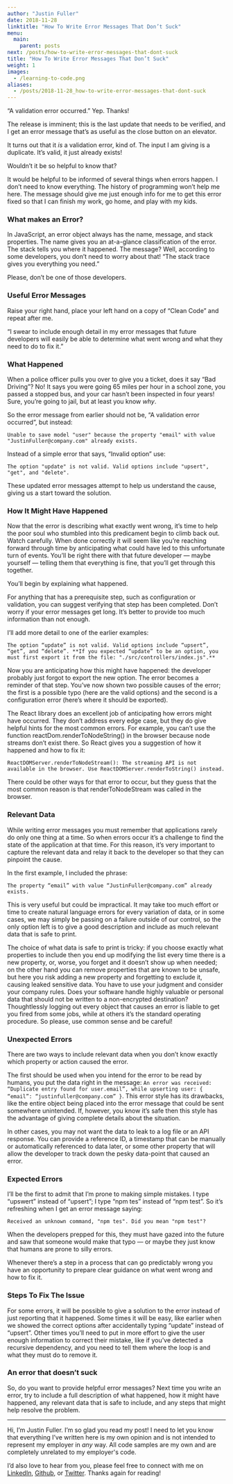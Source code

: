 ```yaml
---
author: "Justin Fuller"
date: 2018-11-28
linktitle: "How To Write Error Messages That Don’t Suck"
menu:
  main:
    parent: posts
next: /posts/how-to-write-error-messages-that-dont-suck
title: "How To Write Error Messages That Don’t Suck"
weight: 1
images:
  - /learning-to-code.png
aliases:
  - /posts/2018-11-28_how-to-write-error-messages-that-dont-suck
---
```


“A validation error occurred.” Yep. Thanks!

The release is imminent; this is the last update that needs to be verified, and I get an error message that’s as useful as the close button on an elevator.

<!--more-->

It turns out that it *is* a validation error, kind of. The input I am giving is a duplicate. It’s valid, it just already exists!

Wouldn’t it be so helpful to know that?

It would be helpful to be informed of several things when errors happen. I don’t need to know everything. The history of programming won’t help me here. The message should give me just enough info for me to get this error fixed so that I can finish my work, go home, and play with my kids.

### What makes an Error?

In JavaScript, an error object always has the name, message, and stack properties. The name gives you an at-a-glance classification of the error. The stack tells you where it happened. The message? Well, according to some developers, you don’t need to worry about that! “The stack trace gives you everything you need.”

Please, don’t be one of those developers.

### Useful Error Messages

Raise your right hand, place your left hand on a copy of “Clean Code” and repeat after me.

“I swear to include enough detail in my error messages that future developers will easily be able to determine what went wrong and what they need to do to fix it.”

### What Happened

When a police officer pulls you over to give you a ticket, does it say “Bad Driving”? No! It says you were going 65 miles per hour in a school zone, you passed a stopped bus, and your car hasn’t been inspected in four years! Sure, you’re going to jail, but at least you know *why*.

So the error message from earlier should not be, “A validation error occurred”, but instead:

```
Unable to save model "user" because the property "email" with value "JustinFuller@company.com" already exists.
```

Instead of a simple error that says, “Invalid option” use:

```
The option "update" is not valid. Valid options include "upsert", "get", and "delete".
```

These updated error messages attempt to help us understand the cause, giving us a start toward the solution.

### How It Might Have Happened

Now that the error is describing what exactly went wrong, it’s time to help the poor soul who stumbled into this predicament begin to climb back out. Watch carefully. When done correctly it will seem like you’re reaching forward through time by anticipating what could have led to this unfortunate turn of events. You’ll be right there with that future developer — maybe yourself — telling them that everything is fine, that you’ll get through this together.

You’ll begin by explaining what happened.

For anything that has a prerequisite step, such as configuration or validation, you can suggest verifying that step has been completed. Don’t worry if your error messages get long. It’s better to provide too much information than not enough.

I’ll add more detail to one of the earlier examples:

```
The option “update” is not valid. Valid options include “upsert”, “get”, and “delete”. **If you expected “update” to be an option, you must first export it from the file: "./src/controllers/index.js".**
```

Now you are anticipating how this might have happened: the developer probably just forgot to export the new option. The error becomes a reminder of that step. You’ve now shown two possible causes of the error; the first is a possible typo (here are the valid options) and the second is a configuration error (here’s where it should be exported).

The React library does an excellent job of anticipating how errors might have occurred. They don’t address every edge case, but they do give helpful hints for the most common errors. For example, you can’t use the function reactDom.renderToNodeString() in the browser because node streams don’t exist there. So React gives you a suggestion of how it happened and how to fix it:

```
ReactDOMServer.renderToNodeStream(): The streaming API is not available in the browser. Use ReactDOMServer.renderToString() instead.
```

There could be other ways for that error to occur, but they guess that the most common reason is that renderToNodeStream was called in the browser.

### Relevant Data

While writing error messages you must remember that applications rarely do only one thing at a time. So when errors occur it’s a challenge to find the state of the application at that time. For this reason, it’s very important to capture the relevant data and relay it back to the developer so that they can pinpoint the cause.

In the first example, I included the phrase:

```
The property “email” with value “JustinFuller@company.com” already exists.
```

This is very useful but could be impractical. It may take too much effort or time to create natural language errors for every variation of data, or in some cases, we may simply be passing on a failure outside of our control, so the only option left is to give a good description and include as much relevant data that is safe to print.

The choice of what data is safe to print is tricky: if you choose exactly what properties to include then you end up modifying the list every time there is a new property, or, worse, you forget and it doesn’t show up when needed; on the other hand you can remove properties that are known to be unsafe, but here you risk adding a new property and forgetting to exclude it, causing leaked sensitive data. You have to use your judgment and consider your company rules. Does your software handle highly valuable or personal data that should not be written to a non-encrypted destination? Thoughtlessly logging out every object that causes an error is liable to get you fired from some jobs, while at others it’s the standard operating procedure. So please, use common sense and be careful!

### Unexpected Errors

There are two ways to include relevant data when you don’t know exactly which property or action caused the error.

The first should be used when you intend for the error to be read by humans, you put the data right in the message: `An error was received: “Duplicate entry found for user.email”, while upserting user: { “email”: “justinfuller@company.com” }`. This error style has its drawbacks, like the entire object being placed into the error message that could be sent somewhere unintended. If, however, you know it’s safe then this style has the advantage of giving complete details about the situation.

In other cases, you may not want the data to leak to a log file or an API response. You can provide a reference ID, a timestamp that can be manually or automatically referenced to data later, or some other property that will allow the developer to track down the pesky data-point that caused an error.

### Expected Errors

I’ll be the first to admit that I’m prone to making simple mistakes. I type “upswert” instead of “upsert”; I type “npm tes” instead of “npm test”. So it’s refreshing when I get an error message saying:

```
Received an unknown command, "npm tes". Did you mean "npm test"?
```

When the developers prepped for this, they must have gazed into the future and saw that someone would make that typo — or maybe they just know that humans are prone to silly errors.

Whenever there’s a step in a process that can go predictably wrong you have an opportunity to prepare clear guidance on what went wrong and how to fix it.

### Steps To Fix The Issue

For some errors, it will be possible to give a solution to the error instead of just reporting that it happened. Some times it will be easy, like earlier when we showed the correct options after accidentally typing “update” instead of “upsert”. Other times you’ll need to put in more effort to give the user enough information to correct their mistake, like if you’ve detected a recursive dependency, and you need to tell them where the loop is and what they must do to remove it.

### An error that doesn’t suck

So, do you want to provide helpful error messages? Next time you write an error, try to include a full description of what happened, how it might have happened, any relevant data that is safe to include, and any steps that might help resolve the problem.

---

Hi, I’m Justin Fuller. I’m so glad you read my post! I need to let you know that everything I’ve written here is my own opinion and is not intended to represent my employer in *any* way. All code samples are my own and are completely unrelated to my employer's code.

I’d also love to hear from you, please feel free to connect with me on [LinkedIn](https://www.linkedin.com/in/justin-fuller-8726b2b1/), [Github](https://github.com/justindfuller), or [Twitter](https://twitter.com/justin_d_fuller). Thanks again for reading!
